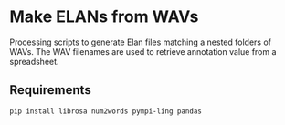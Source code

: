 # Make ELANs from WAVs

Processing scripts to generate Elan files matching a nested folders of WAVs. The WAV filenames are used to retrieve annotation value from a spreadsheet. 


## Requirements

```
pip install librosa num2words pympi-ling pandas

```